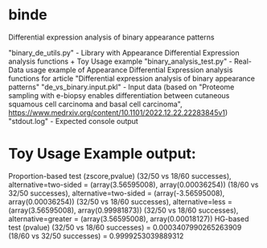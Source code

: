 # binde
Differential expression analysis of binary appearance patterns

"binary_de_utils.py" - Library with Appearance Differential Expression analysis functions + Toy Usage example
"binary_analysis_test.py" - Real-Data usage example of Appearance Differential Expression analysis functions for article "Differential expression analysis of binary appearance patterns"
"de_vs_binary.input.pkl" - Input data (based on "Proteome sampling with e-biopsy enables differentiation between cutaneous squamous cell carcinoma and basal cell carcinoma", https://www.medrxiv.org/content/10.1101/2022.12.22.22283845v1)
"stdout.log" - Expected console output

# Toy Usage Example output:
Proportion-based test (zscore,pvalue)
	(32/50 vs 18/60 successes), alternative=two-sided = (array(3.56595008), array(0.00036254))
	(18/60 vs 32/50 successes), alternative=two-sided = (array(-3.56595008), array(0.00036254))
	(32/50 vs 18/60 successes), alternative=less = (array(3.56595008), array(0.99981873))
	(32/50 vs 18/60 successes), alternative=greater = (array(3.56595008), array(0.00018127))
HG-based test (pvalue)
	(32/50 vs 18/60 successes) = 0.0003407990265263909
	(18/60 vs 32/50 successes) = 0.9999253039889312
